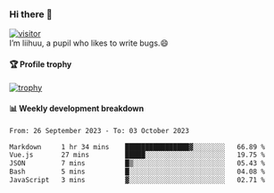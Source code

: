 ### Hi there 👋
[![visitor](https://visitor-badge.glitch.me/badge?page_id=liihuu&right_color=blue)](https://github.com/liihuu)<br>
I’m liihuu, a pupil who likes to write bugs.😄


#### 🏆 Profile trophy
[![trophy](https://github-profile-trophy.vercel.app?username=liihuu&margin-w=16&margin-h=16&rank=-C,-B)](https://github.com/liihuu)


#### 📊 Weekly development breakdown
<!--START_SECTION:waka-->

```txt
From: 26 September 2023 - To: 03 October 2023

Markdown     1 hr 34 mins    ████████████████▓░░░░░░░░   66.89 %
Vue.js       27 mins         █████░░░░░░░░░░░░░░░░░░░░   19.75 %
JSON         7 mins          █▒░░░░░░░░░░░░░░░░░░░░░░░   05.43 %
Bash         5 mins          █░░░░░░░░░░░░░░░░░░░░░░░░   04.08 %
JavaScript   3 mins          ▓░░░░░░░░░░░░░░░░░░░░░░░░   02.71 %
```

<!--END_SECTION:waka-->

<!--
**liihuu/liihuu** is a ✨ _special_ ✨ repository because its `README.md` (this file) appears on your GitHub profile.

Here are some ideas to get you started:

- 🔭 I’m currently working on ...
- 🌱 I’m currently learning ...
- 👯 I’m looking to collaborate on ...
- 🤔 I’m looking for help with ...
- 💬 Ask me about ...
- 📫 How to reach me: ...
- 😄 Pronouns: ...
- ⚡ Fun fact: ...
-->
